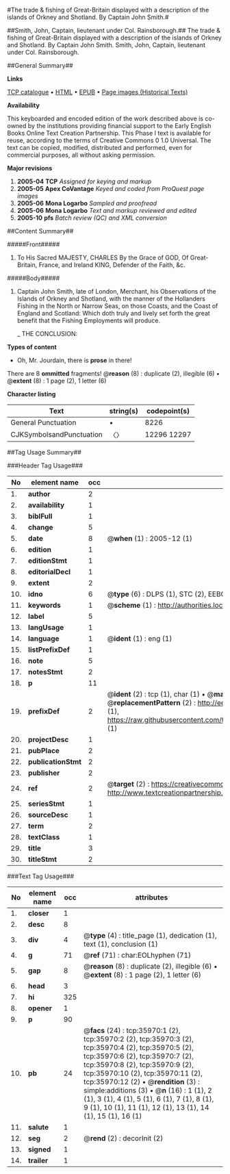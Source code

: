 #The trade & fishing of Great-Britain displayed with a description of the islands of Orkney and Shotland. By Captain John Smith.#

##Smith, John, Captain, lieutenant under Col. Rainsborough.##
The trade & fishing of Great-Britain displayed with a description of the islands of Orkney and Shotland. By Captain John Smith.
Smith, John, Captain, lieutenant under Col. Rainsborough.

##General Summary##

**Links**

[TCP catalogue](http://www.ota.ox.ac.uk/tcp/)  • 
[HTML](http://tei.it.ox.ac.uk/tcp/Texts-HTML/free/A60/A60466.html)  • 
[EPUB](http://tei.it.ox.ac.uk/tcp/Texts-EPUB/free/A60/A60466.epub) • 
[Page images (Historical Texts)](https://data.historicaltexts.jisc.ac.uk/view?pubId=eebo-99831507e&pageId=eebo-99831507e-35970-1)

**Availability**

This keyboarded and encoded edition of the
	       work described above is co-owned by the institutions
	       providing financial support to the Early English Books
	       Online Text Creation Partnership. This Phase I text is
	       available for reuse, according to the terms of Creative
	       Commons 0 1.0 Universal. The text can be copied,
	       modified, distributed and performed, even for
	       commercial purposes, all without asking permission.

**Major revisions**

1. __2005-04__ __TCP__ *Assigned for keying and markup*
1. __2005-05__ __Apex CoVantage__ *Keyed and coded from ProQuest page images*
1. __2005-06__ __Mona Logarbo__ *Sampled and proofread*
1. __2005-06__ __Mona Logarbo__ *Text and markup reviewed and edited*
1. __2005-10__ __pfs__ *Batch review (QC) and XML conversion*

##Content Summary##

#####Front#####

1. To His Sacred MAJESTY, CHARLES By the Grace of GOD, Of Great-Britain, France, and Ireland KING, Defender of the Faith, &c.

#####Body#####

1. Captain John Smith, late of London, Merchant, his Observations of the Islands of Orkney and Shotland, with the manner of the Hollanders Fishing in the North or Narrow Seas, on those Coasts, and the Coast of England and Scotland: Which doth truly and lively set forth the great benefit that the Fishing Employments will produce.

    _ THE CONCLUSION:

**Types of content**

  * Oh, Mr. Jourdain, there is **prose** in there!

There are 8 **ommitted** fragments! 
 @__reason__ (8) : duplicate (2), illegible (6)  •  @__extent__ (8) : 1 page (2), 1 letter (6)

**Character listing**


|Text|string(s)|codepoint(s)|
|---|---|---|
|General Punctuation|•|8226|
|CJKSymbolsandPunctuation|〈〉|12296 12297|

##Tag Usage Summary##

###Header Tag Usage###

|No|element name|occ|attributes|
|---|---|---|---|
|1.|__author__|2||
|2.|__availability__|1||
|3.|__biblFull__|1||
|4.|__change__|5||
|5.|__date__|8| @__when__ (1) : 2005-12 (1)|
|6.|__edition__|1||
|7.|__editionStmt__|1||
|8.|__editorialDecl__|1||
|9.|__extent__|2||
|10.|__idno__|6| @__type__ (6) : DLPS (1), STC (2), EEBO-CITATION (1), PROQUEST (1), VID (1)|
|11.|__keywords__|1| @__scheme__ (1) : http://authorities.loc.gov/ (1)|
|12.|__label__|5||
|13.|__langUsage__|1||
|14.|__language__|1| @__ident__ (1) : eng (1)|
|15.|__listPrefixDef__|1||
|16.|__note__|5||
|17.|__notesStmt__|2||
|18.|__p__|11||
|19.|__prefixDef__|2| @__ident__ (2) : tcp (1), char (1)  •  @__matchPattern__ (2) : ([0-9\-]+):([0-9IVX]+) (1), (.+) (1)  •  @__replacementPattern__ (2) : http://eebo.chadwyck.com/downloadtiff?vid=$1&page=$2 (1), https://raw.githubusercontent.com/textcreationpartnership/Texts/master/tcpchars.xml#$1 (1)|
|20.|__projectDesc__|1||
|21.|__pubPlace__|2||
|22.|__publicationStmt__|2||
|23.|__publisher__|2||
|24.|__ref__|2| @__target__ (2) : https://creativecommons.org/publicdomain/zero/1.0/ (1), http://www.textcreationpartnership.org/docs/. (1)|
|25.|__seriesStmt__|1||
|26.|__sourceDesc__|1||
|27.|__term__|2||
|28.|__textClass__|1||
|29.|__title__|3||
|30.|__titleStmt__|2||


###Text Tag Usage###

|No|element name|occ|attributes|
|---|---|---|---|
|1.|__closer__|1||
|2.|__desc__|8||
|3.|__div__|4| @__type__ (4) : title_page (1), dedication (1), text (1), conclusion (1)|
|4.|__g__|71| @__ref__ (71) : char:EOLhyphen (71)|
|5.|__gap__|8| @__reason__ (8) : duplicate (2), illegible (6)  •  @__extent__ (8) : 1 page (2), 1 letter (6)|
|6.|__head__|3||
|7.|__hi__|325||
|8.|__opener__|1||
|9.|__p__|90||
|10.|__pb__|24| @__facs__ (24) : tcp:35970:1 (2), tcp:35970:2 (2), tcp:35970:3 (2), tcp:35970:4 (2), tcp:35970:5 (2), tcp:35970:6 (2), tcp:35970:7 (2), tcp:35970:8 (2), tcp:35970:9 (2), tcp:35970:10 (2), tcp:35970:11 (2), tcp:35970:12 (2)  •  @__rendition__ (3) : simple:additions (3)  •  @__n__ (16) : 1 (1), 2 (1), 3 (1), 4 (1), 5 (1), 6 (1), 7 (1), 8 (1), 9 (1), 10 (1), 11 (1), 12 (1), 13 (1), 14 (1), 15 (1), 16 (1)|
|11.|__salute__|1||
|12.|__seg__|2| @__rend__ (2) : decorInit (2)|
|13.|__signed__|1||
|14.|__trailer__|1||
